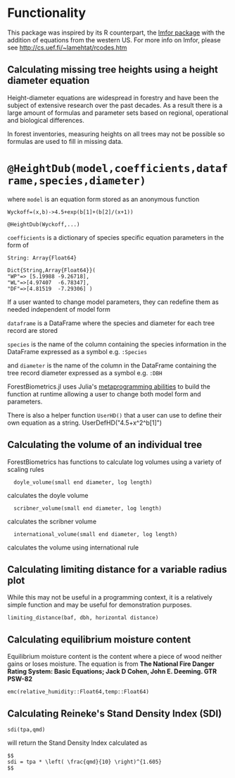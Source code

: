 # Functionality

This package was inspired by its R counterpart, the [lmfor package](https://CRAN.R-project.org/package=lmfor) with the addition of equations from the western US. For more info on lmfor, please see http://cs.uef.fi/~lamehtat/rcodes.htm

## Calculating missing tree heights using a height diameter equation
Height-diameter equations are widespread in forestry and have been the subject of extensive research over the past decades.
As a result there is a large amount of formulas and parameter sets based on regional, operational and biological differences.

In forest inventories, measuring heights on all trees may not be possible so formulas are used to fill in missing data.

# `@HeightDub(model,coefficients,dataframe,species,diameter)`

where `model` is an equation form stored as an anonymous function

    Wyckoff=(x,b)->4.5+exp(b[1]+(b[2]/(x+1))

    @HeightDub(Wyckoff,...)

`coefficients` is a dictionary of species specific equation parameters in the form of

    String: Array{Float64}

    Dict{String,Array{Float64}}(
    "WP"=> [5.19988	-9.26718],
    "WL"=>[4.97407	-6.78347],
    "DF"=>[4.81519	-7.29306] )

If a user wanted to change model parameters, they can redefine them as needed independent of model form

`dataframe` is a DataFrame where the species and diameter for each tree record are stored

`species` is the name of the column containing the species information in the DataFrame expressed as a symbol e.g. `:Species`

and `diameter` is the name of the column in the DataFrame  containing the tree record diameter expressed as a symbol e.g. `:DBH`

ForestBiometrics.jl uses Julia's [metaprogramming abilities](https://docs.julialang.org/en/release-0.6/manual/metaprogramming/) to build the function at runtime allowing a user to change both model form and parameters.

There is also a helper function `UserHD()` that a user can use to define their own equation as a string.
    UserDefHD("4.5+x^2^b[1]")


## Calculating the volume of an individual tree

ForestBiometrics has functions to calculate log volumes using a variety of scaling rules

      doyle_volume(small end diameter, log length)

calculates the doyle volume

      scribner_volume(small end diameter, log length)

calculates the scribner volume

      international_volume(small end diameter, log length)

calculates the volume using international rule

## Calculating limiting distance for a variable radius plot

While this may not be useful in a programming context, it is a relatively simple function and may be useful for demonstration purposes.

    limiting_distance(baf, dbh, horizontal distance)


## Calculating equilibrium moisture content

Equilibrium moisture content is the content where a piece of wood neither gains or loses moisture. The equation is from
**The National Fire Danger Rating System: Basic Equations;
Jack D Cohen, John E. Deeming. GTR PSW-82**

    emc(relative_humidity::Float64,temp::Float64)


## Calculating Reineke's Stand Density Index (SDI)

    sdi(tpa,qmd)

will return the Stand Density Index calculated as 

```
$$
sdi = tpa * \left( \frac{qmd}{10} \right)^{1.605}
$$
```
